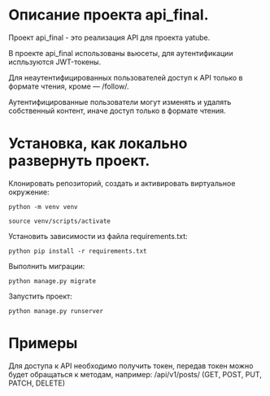 # Описание проекта api_final.

Проект api_final - это реализация API для проекта yatube.

В проекте api_final использованы вьюсеты, для аутентификации испльзуются JWT-токены.

Для неаутентифицированных пользователей доступ к API только в формате чтения, кроме — /follow/.

Аутентифицированные пользователи могут изменять и удалять собственный контент, иначе доступ только в формате чтения.

# Установка, как локально развернуть проект.

Клонировать репозиторий, создать и активировать виртуальное окружение:

```
python -m venv venv
```

```
source venv/scripts/activate
```

Установить зависимости из файла requirements.txt:

```
python pip install -r requirements.txt
```

Выполнить миграции:

```
python manage.py migrate
```

Запустить проект:

```
python manage.py runserver
```

# Примеры

Для доступа к API необходимо получить токен, передав токен можно будет обращаться к методам, например: /api/v1/posts/ (GET, POST, PUT, PATCH, DELETE)
